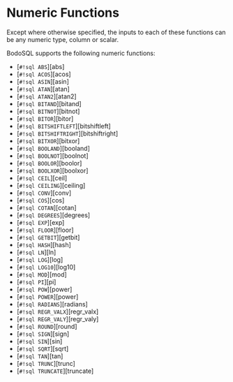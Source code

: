 #  Numeric Functions

Except where otherwise specified, the inputs to each of these
functions can be any numeric type, column or scalar. 

BodoSQL supports the following numeric functions:

- [`#!sql ABS`][abs]
- [`#!sql ACOS`][acos]
- [`#!sql ASIN`][asin]
- [`#!sql ATAN`][atan]
- [`#!sql ATAN2`][atan2]
- [`#!sql BITAND`][bitand]
- [`#!sql BITNOT`][bitnot]
- [`#!sql BITOR`][bitor]
- [`#!sql BITSHIFTLEFT`][bitshiftleft]
- [`#!sql BITSHIFTRIGHT`][bitshiftright]
- [`#!sql BITXOR`][bitxor]
- [`#!sql BOOLAND`][booland]
- [`#!sql BOOLNOT`][boolnot]
- [`#!sql BOOLOR`][boolor]
- [`#!sql BOOLXOR`][boolxor]
- [`#!sql CEIL`][ceil]
- [`#!sql CEILING`][ceiling]
- [`#!sql CONV`][conv]
- [`#!sql COS`][cos]
- [`#!sql COTAN`][cotan]
- [`#!sql DEGREES`][degrees]
- [`#!sql EXP`][exp]
- [`#!sql FLOOR`][floor]
- [`#!sql GETBIT`][getbit]
- [`#!sql HASH`][hash]
- [`#!sql LN`][ln]
- [`#!sql LOG`][log]
- [`#!sql LOG10`][log10]
- [`#!sql MOD`][mod]
- [`#!sql PI`][pi]
- [`#!sql POW`][power]
- [`#!sql POWER`][power]
- [`#!sql RADIANS`][radians]
- [`#!sql REGR_VALX`][regr_valx]
- [`#!sql REGR_VALY`][regr_valy]
- [`#!sql ROUND`][round]
- [`#!sql SIGN`][sign]
- [`#!sql SIN`][sin]
- [`#!sql SQRT`][sqrt]
- [`#!sql TAN`][tan]
- [`#!sql TRUNC`][trunc]
- [`#!sql TRUNCATE`][truncate]
